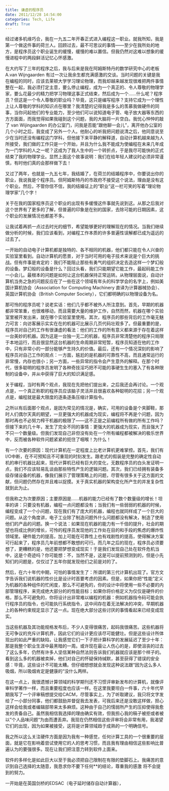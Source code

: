 ```yaml
---
title: 谦虚的程序员
date: 2011/12/28 14:54:00
categories: Tech, Life
draft: True
---
```

经过诸多机缘巧合，我在一九五二年开春正式进入编程这一职业。就我所知，我是第一个做这件事的荷兰人。回顾过去，最不可思议的事情——至少在我所处的地方，是程序员这个职业诞生的缓慢，缓慢的难以置信。但我仍然对这难以想象的缓慢进程中的两段鲜活记忆心怀感激。

在大约写了三年的程序之后，我与后来是我在阿姆斯特丹的数学研究中心的老板A.van Wijngaarden 有过一次让我余生都充满感激的交谈。当时问题的关键是我在编程的同时，应该去莱顿大学学习理论物理，而我却越来越发现很难把两件事情整在一起，我必须打定主意，要么停止编程，成为一个真正的、令人尊敬的物理学家，要么花最少的精力把学习物理这事正式结束，然后成为一个……什么呢？程序员？但这是一个令人尊敬的职业吗？毕竟，这只是编写程序？支持它成为一个理性上让人尊敬的学科的知识点在哪里？我清楚的记得我是多么的羡慕我做硬件的同事，当你问起他们的专业能力，至少他们可以说知道电子管、电子放大器等东西的方方面面，而我觉得如果我碰到这个问题，我的大脑将一片空白。我忧心忡忡的敲了 van Wijingaarden 的办公室门，问我是否能“跟他聊一会儿”，离开他办公室的几个小时之后，我变成了另外一个人。他耐心的听我把问题说清之后，他同意说至少在当时还没有编程这门学科，但他接下来平静的解释道，自动计算机越来越为人所接受，我们做的工作只是一个开始，并且为什么我不能成为使编程在未来几年成为一门学科的人之一呢？这成为了我人生中的一个转折点，于是我尽可能快的正式结束了我的物理学业。显然上面这个故事说明：我们在给年轻人建议时必须非常谨慎，有时他们真的会那样做下去！

又过了两年，也就是一九五七年，我结婚了，在荷兰的结婚程序中，你要说出你的职业，我说我是个程序员。但阿姆斯特丹的市政府不接受这个说法，理由是没有这个职业。然后，不管你信不信，我的结婚证上的“职业”这一栏可笑的写着“理论物理学家”几个字！

关于在我的国家程序员这个职业的出现有多缓慢这件事就先说到这。从那之后我对这个世界有了更多的了解，但普遍的印象是在别的国家，去除可能的日期因素，这个职业的发展情况也都差不多。

让我试着再抓一点过去时光的细节，希望能够更好的理解现在的情况。当我们继续做分析的时候，我们应该看到，对编程工作本质的许多普遍性误解都已成为遥远的过去了。

一开始的自动电子计算机都是独特的、各不相同的机器，他们都只能在令人兴奋的实验室里看到。自动计算机的愿景，对于当时可用的电子技术来说是个巨大的挑战。但有件事是肯定的：我们不能阻止那些有勇气的组织决定去造这样一个梦幻般的设备。梦幻般的设备是什么？回过头看，我们只能期望它能工作，最起码能工作一小会儿。最根本的问题是如何让这台机器保持正常运转。从物理层面说，自动计算机当务之急的问题反应在了一些在这个领域有年头的科学学会的名字上，例如美国计算机协会（Association for Computing Machinery 直译为计算器械协会）、英国计算机协会（British Computer Society），它们都明确的以物理设备为名。

那可怜的程序员呢？说老实话：他们几乎都不被外人所注意到。首先，早期的机器都非常笨重，也很难移动，而且需要大量的维护工作，自然而然，机器在哪个实验室里被开发出来，就在哪个实验室里使用。其次，程序员的那些背后的工作毫无魅力可言：向访客展示实实在在的机器可比展示几页代码壮观多了。但最重要的是，程序员对自己的工作有很谦虚的看法：他们的工作的所有意义都来源于存在着这样一台美妙的机器。因为这是一台独一无二的机器，程序员非常清楚他的程序只局限于本地运行，而且很显然这台机器的生命周期非常短暂，程序员知道在他的工作中，只有非常小的一部分能够产生持久的价值。最后，还有一个情况深刻的影响了程序员对自己工作的观点：一方面，尴尬的是机器的可靠性不高，而且通常运行的非常慢，内存也很小；另一方面，一些异常的指令会产生意外的解释。在那个时代，很多聪明的程序员发明了各种奇技淫巧把不可能的事硬生生的塞入了有各种限制的设备中，并从中获得了巨大的知识满足感。

关于编程，当时有两个观点，我现在先把他们提出来，之后我还会再讨论。一个观点是，一个真正称职的程序员应该脑子灵活并且很喜欢各种聪明的花招；另一个观点是，编程就是最大限度的逐条逐条压缩计算指令。

之所以有后面那个观点，是因为常见的情况是，确实，可用的设备是个夹脚鞋，那时人们偶尔天真的期望，一旦更强大的机器成为现实，编程将不再是个问题，因为那时再也不必努力榨干机器的极限了——这不正是之前编程所有做的所有工作吗？但接下来的几十年，发生了完全不同的事情：更强大的机器成为现实，而且强大了不只一个数量级。但我们发现自己非但没有处在一个所有编程都被解决的极乐世界中，反而被各种软件问题紧紧的扼住了咽喉！为什么！

有一个次要的原因：现代计算机在一定程度上比老计算机更难掌控。首先，我们有I/O中断，在不可预知且不可重现的时刻发生。跟老式的假装是完整的确定性自动机的串行机器比起来，现代计算机已经有巨大的变化，无数程序员的白头发证明一点，我们不应该轻易乱谈由那些特性产生的逻辑问题。其次，我们已经拥有装备多级存储设备的机器，像我们展示了管理策略上的问题，尽管有很多关于这方面的文献，但问题仍然存在并且难以捉摸。关于真实机器的架构变化所产生的并发复杂性就到此为止。

但我称之为次要原因；主要原因是……机器的能力已经有了数个数量级的增长！坦率的讲：只要没有机器，编程一点问题都没有；当我们有一些弱弱的机器的时候，编程变成了一个小问题，现在我们有了庞大的机器，编程也就同样成了一个巨大的问题。从这个角度讲，电子工业除了制造问题外什么问题都没有解决，制造了使用他们的产品的问题。换一个说法：如果现在机器的能力有一千倍的提升，社会的期望也将成比例的增长，可怜的程序员发现他的工作处在目的和手段的焦虑的爆炸性领域里。硬件能力的提高，加上可能在可靠性上也有戏剧性的提高，使得解决方案可行起来了，程序员几年前想都不敢想的可行。而几年之后的现在，程序员必须要想了，更糟糕的是，他还要把梦想变成现实！于是我们发现自己处在软件危机当中，这是个奇迹吗？你可能想：不，当然不是，这是可以提前预测到的，但是小先知们的问题是，仅仅过了五年你就发现他们之前是对的了。

然后，在六十年代中期，可怕的事情发生了：所谓的第三代计算机出现了。官方文字告诉我们说机器的性价比是设计时首要考虑的因素。但是，如果你把“性能”定义为机器的各种组件的忙闲度，那么不可避免的，你的设计中将使用一些不必要的内部管理程序，来完成绝大部分的的性能目标；如果你将价格定义为仅仅是硬件的价格，那么不可避免的，你将设计出非常难以编程的机器：例如机器指令码可能会执行程序员的指令，也可能执行系统指令，这中间存在着无法解决的冲突，早期机器上的各种约束规定显示了这一点。现在绝大部分这些讨厌的事情看起来已经变成现实。

当这些机器及其功能规格发布后，不少人变得很痛苦，起码我很痛苦。这些机器将无可争议的充斥计算机界，因此它们的设计更应该尽可能健壮。但是这些设计所体现出的如此严重的缺陷，让我感觉它们一下子把计算科学的发展延迟了至少十年：那是我整个职业生涯中最黑暗的一周。或许现在最让人伤心的是，即使沮丧的过去了这么多年，仍然有许多人坚信某种自然法则告诉我们机器就应该是那个样子的。看到这么多的机器被卖掉，他们对自己的怀疑保持缄默，甚至获得了错误的安全感：毕竟，这些设计不可能太糟。但仔细想想就会发现这种说法跟“因为这么多人吸烟，所以吸烟肯定是健康的“没什么两样。

在这一点上，我很遗憾计算领域的科学期刊还不习惯评审新发布的计算机，就像评审科学著作一样，而且重要程度也应该一样。在这里我要坦白一件事，六十年代早期我写了一个评审稿想提交给CACM，尽管事实上，为了听取建议，我只将文字发给了一小部分同事，他们都鼓励并督促我去发表，可我后来还是没敢这样做，担心这样会给我或者编辑部带来太多麻烦。这种由于自己的懦弱所产生的压抑使得我愈发的责备自己。虽然我相信我选择的理由确实有效，但我担心我的稿子被拒或者被以”个人品味问题“为由而遭丢弃。我现在仍然相信这些评审将会非常有用，我渴望它们的出现，因为如果被接受，这将是计算领域趋于成熟的一个明确信号。

我之所以这么关注硬件方面是因为我有一种感觉，任何计算工具的一个很重要的层面，就是它在影响着尝试使用它的人的思考习惯，而且我有理由相信这些影响比普遍认为的要强很多。现在让我们把注意力转到软件上面来。

软件的多样化是如此巨大以至于我必须把自己限制在有限的垫脚石上。我痛苦的意识到自己选择的太随意，我恳求你不要下任何**的结论，尊重我的感激 将不会提到的努力。

一开始是在英国剑桥的EDSAC（电子延时储存自动计算器），

